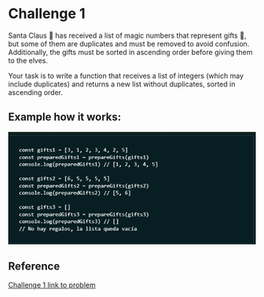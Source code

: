 
# Challenge 1

Santa Claus 🎅 has received a list of magic numbers that represent gifts 🎁, but some of them are duplicates and must be removed to avoid confusion. Additionally, the gifts must be sorted in ascending order before giving them to the elves.

Your task is to write a function that receives a list of integers (which may include duplicates) and returns a new list without duplicates, sorted in ascending order.

## Example how it works:
![image of expect work](/challenge1/expect_work1.png)

## Reference
[Challenge 1 link to problem](https://adventjs.dev/challenges/2024/1)